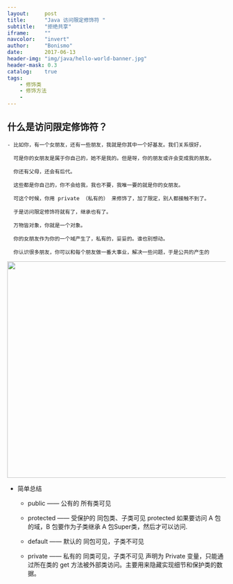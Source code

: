 ```yaml
---
layout:     post
title:      "Java 访问限定修饰符 "
subtitle:   "拒绝共享"
iframe:     ""
navcolor:   "invert"
author:     "Bonismo"
date:       2017-06-13
header-img: "img/java/hello-world-banner.jpg"
header-mask: 0.3
catalog:    true
tags:
    - 修饰类
    - 修饰方法
    -
---
```


## 什么是访问限定修饰符？

    - 比如你，有一个女朋友，还有一些朋友，我就是你其中一个好基友。我们关系很好，

      可是你的女朋友是属于你自己的，她不是我的。但是呀，你的朋友或许会变成我的朋友。

      你还有父母，还会有后代。

      这些都是你自己的，你不会给我，我也不要，我唯一要的就是你的女朋友。

      可这个时候，你用 private （私有的） 来修饰了，加了限定，别人都接触不到了。

      于是访问限定修饰符就有了，继承也有了。

      万物皆对象，你就是一个对象。

      你的女朋友作为你的一个域产生了，私有的，妥妥的。谁也别想动。

      你认识很多朋友，你可以和每个朋友做一番大事业，解决一些问题，于是公共的产生的






<div>
    <img src="https://github.com/StayHungryStayFoolish/stayhungrystayfoolish.github.io/blob/master/img/java/access.png?raw=true" height="500" width="1250" />
</div>


- 简单总结

    - public —— 公有的        所有类可见

    - protected —— 受保护的   同包类、子类可见  protected 如果要访问 A 包的域，B 包要作为子类继承 A 包Super类，然后才可以访问.

    - default —— 默认的      同包可见，子类不可见

    - private —— 私有的      同类可见，子类不可见         声明为 Private 变量，只能通过所在类的 get 方法被外部类访问。主要用来隐藏实现细节和保护类的数据。







